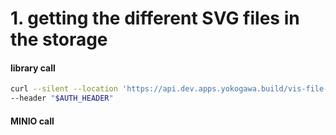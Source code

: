 # 1. getting the different SVG files in the storage

#### library call
```bash
curl --silent --location 'https://api.dev.apps.yokogawa.build/vis-file-svc/v1/resource/' \
--header "$AUTH_HEADER"
```

#### MINIO call
```bash

```